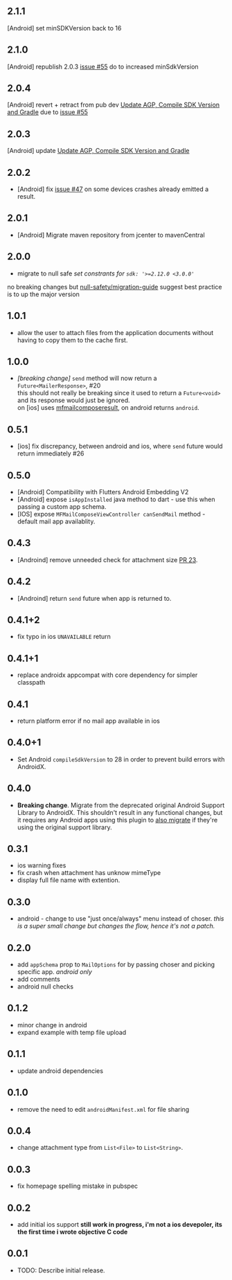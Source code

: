 ## 2.1.1
  [Android] set minSDKVersion back to 16
## 2.1.0
  [Android] republish 2.0.3 [issue #55](https://github.com/taljacobson/flutter_mailer/issues/47) do to increased minSdkVersion

## 2.0.4
  [Android] revert + retract from pub dev  [Update AGP, Compile SDK Version and Gradle](https://github.com/taljacobson/flutter_mailer/pull/54) due to [issue #55](https://github.com/taljacobson/flutter_mailer/issues/47)

## 2.0.3
  [Android] update [Update AGP, Compile SDK Version and Gradle](https://github.com/taljacobson/flutter_mailer/pull/54)

## 2.0.2

* [Android]  fix [issue #47](https://github.com/taljacobson/flutter_mailer/issues/47) on some devices crashes already emitted a result.

## 2.0.1

* [Android]  Migrate maven repository from jcenter to mavenCentral

## 2.0.0

* migrate to null safe
_set constrants for `sdk: '>=2.12.0 <3.0.0'`_

no breaking changes but [null-safety/migration-guide](https://dart.dev/null-safety/migration-guide#step5-publish) suggest best practice is to up the major version


## 1.0.1

* allow the user to attach files from the application documents without having to copy them to the cache first.

## 1.0.0

* _*[breaking change]*_ `send` method will now return a `Future<MailerResponse>`, #20<br/>
  this should not really be breaking since it used to return a `Future<void>` and its response would just be ignored.<br/> 
  on [ios] uses [mfmailcomposeresult](https://developer.apple.com/documentation/messageui/mfmailcomposeresult), on android returns `android`.


## 0.5.1

* [ios] fix discrepancy, between android and ios, where `send` future would return immediately #26


## 0.5.0

* [Android] Compatibility with Flutters Android Embedding V2
* [Android] expose `isAppInstalled` java method to dart - use this when passing a custom app schema.
* [IOS] expose `MFMailComposeViewController canSendMail` method - default mail app availablity. 


## 0.4.3

* [Androind] remove unneeded check for attachment size [PR 23](https://github.com/taljacobson/flutter_mailer/pull/23). 

## 0.4.2

* [Androind] return `send` future when app is returned to. 


## 0.4.1+2

* fix typo in ios `UNAVAILABLE` return

## 0.4.1+1

* replace androidx appcompat with core dependency for simpler classpath

## 0.4.1

* return platform error if no mail app available in ios

## 0.4.0+1

* Set Android `compileSdkVersion` to 28 in order to prevent build errors with AndroidX.

## 0.4.0

* **Breaking change**. Migrate from the deprecated original Android Support
  Library to AndroidX. This shouldn't result in any functional changes, but it
  requires any Android apps using this plugin to [also
  migrate](https://developer.android.com/jetpack/androidx/migrate) if they're
  using the original support library.

## 0.3.1
 * ios warning fixes
 * fix crash when attachment has unknow mimeType
 * display full file name with extention.

## 0.3.0
  * android - change to use "just once/always" menu instead of choser.
  _this is a super small change but changes the flow, hence it's not a patch._

## 0.2.0
  * add `appSchema` prop to `MailOptions` for by passing choser and picking specific app. _android only_
  * add comments
  * android null checks

## 0.1.2
  * minor change in android
  * expand example with temp file upload

## 0.1.1
  * update android dependencies

## 0.1.0
  * remove the need to edit `androidManifest.xml` for file sharing

## 0.0.4
 * change attachment type from `List<File>` to `List<String>`. 

## 0.0.3
* fix homepage spelling mistake in pubspec

## 0.0.2

* add initial ios support
**still work in progress, i'm not a ios devepoler, its the first time i wrote objective C code**


## 0.0.1

* TODO: Describe initial release.
